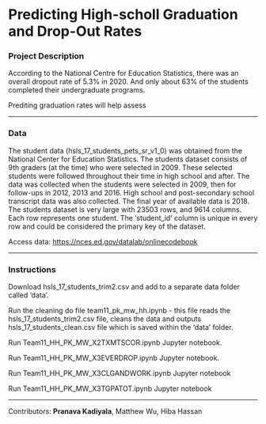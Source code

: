 # Predicting High-scholl Graduation and Drop-Out Rates

### Project Description

According to the National Centre for Education Statistics, there was an overall dropout rate of 5.3% in 2020. And only about 63% of the students completed their undergraduate programs. 

Prediting graduation rates will help assess 

---

### Data

The student data (hsls_17_students_pets_sr_v1_0) was obtained from the National Center for Education Statistics. The students dataset consists of 9th graders (at the time) who were selected in 2009. These selected students were followed throughout their time in high school and after. The data was collected when the students were selected in 2009, then for follow-ups in 2012, 2013 and 2016. High school and post-secondary school transcript data was also collected. The final year of available data is 2018. The students dataset is very large with 23503 rows, and 9614 columns. Each row represents one student. The ‘student_id’ column is unique in every row and could be considered the primary key of the dataset.

Access data: https://nces.ed.gov/datalab/onlinecodebook

---

### Instructions

Download hsls_17_students_trim2.csv and add to a separate data folder called ‘data’.

Run the cleaning do file team11_pk_mw_hh.ipynb - this file reads the hsls_17_students_trim2.csv file, cleans the data and outputs hsls_17_students_clean.csv file which is saved within the ‘data’ folder.

Run Team11_HH_PK_MW_X2TXMTSCOR.ipynb Jupyter notebook.

Run Team11_HH_PK_MW_X3EVERDROP.ipynb Jupyter notebook.

Run Team11_HH_PK_MW_X3CLGANDWORK.ipynb Jupyter notebook

Run Team11_HH_PK_MW_X3TGPATOT.ipynb Jupyter notebook

---

Contributors: **Pranava Kadiyala**, Matthew Wu, Hiba Hassan
